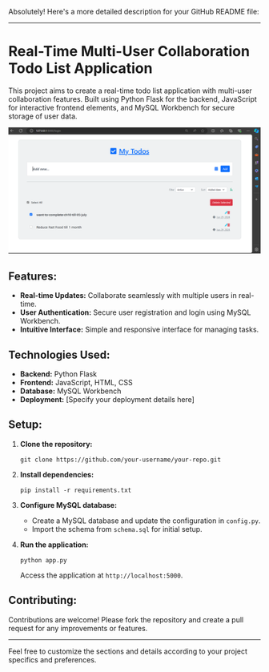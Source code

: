 Absolutely! Here's a more detailed description for your GitHub README file:

---

# Real-Time Multi-User Collaboration Todo List Application

This project aims to create a real-time todo list application with multi-user collaboration features. Built using Python Flask for the backend, JavaScript for interactive frontend elements, and MySQL Workbench for secure storage of user data.

![Alt text](todo1.png)


## Features:
- **Real-time Updates:** Collaborate seamlessly with multiple users in real-time.
- **User Authentication:** Secure user registration and login using MySQL Workbench.
- **Intuitive Interface:** Simple and responsive interface for managing tasks.

## Technologies Used:
- **Backend:** Python Flask
- **Frontend:** JavaScript, HTML, CSS
- **Database:** MySQL Workbench
- **Deployment:** [Specify your deployment details here]

## Setup:
1. **Clone the repository:**
   ```
   git clone https://github.com/your-username/your-repo.git
   ```
   
2. **Install dependencies:**
   ```
   pip install -r requirements.txt
   ```
   
3. **Configure MySQL database:**
   - Create a MySQL database and update the configuration in `config.py`.
   - Import the schema from `schema.sql` for initial setup.
   
4. **Run the application:**
   ```
   python app.py
   ```
   Access the application at `http://localhost:5000`.

## Contributing:
Contributions are welcome! Please fork the repository and create a pull request for any improvements or features.



---

Feel free to customize the sections and details according to your project specifics and preferences.
